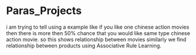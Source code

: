 # Paras_Projects
i am trying to tell using a example like if you like one chinese action movies then there is more then 50% chance that you would like same type chinese action movie.
so this shows relationship between movies similarly we find relationship between products using Associative Rule Learning.
